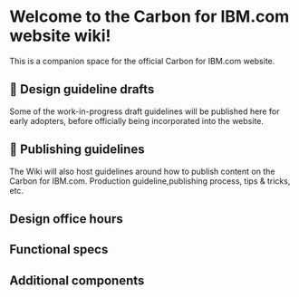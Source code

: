# Welcome to the Carbon for IBM.com website wiki!

This is a companion space for the official Carbon for IBM.com website.

## 📑 Design guideline drafts
Some of the work-in-progress draft guidelines will be published here for early adopters, before officially being incorporated into the website.

<!-- categories start title="Index" type="titleContent" open="false" group="Design guideline drafts" --><!-- categories end -->

## 📘 Publishing guidelines
The Wiki will also host guidelines around how to publish content on the Carbon for IBM.com. Production guideline,publishing process, tips & tricks, etc.

<!-- categories start title="Index" type="titleContent" open="false" group="Publishing guidelines" --><!-- categories end -->

## Design office hours
<!-- categories start title="Index" type="titleContent" open="false" group="Design office hours" --><!-- categories end -->

## Functional specs
<!-- categories start open="true" type="titleContent" group="Layout component, Service, UI component, Utility" --><!-- categories end -->

## Additional components
<!-- categories start open="true" type="titleContent" group="Design only, Feature flag, Under construction, Carbon component" --><!-- categories end -->
